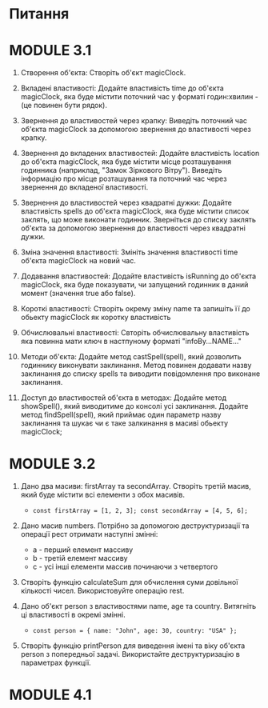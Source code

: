 # Питання

# MODULE 3.1

1. Створення об'єкта:
   Створіть об'єкт magicClock.

1. Вкладені властивості:
   Додайте властивість time до об'єкта magicClock, яка буде містити поточний час у форматі годин:хвилин - (це повинен бути рядок).

1. Звернення до властивостей через крапку:
   Виведіть поточний час об'єкта magicClock за допомогою звернення до властивості через крапку.

1. Звернення до вкладених властивостей:
   Додайте властивість location до об'єкта magicClock, яка буде містити місце розташування годинника (наприклад, "Замок Зіркового Вітру"). Виведіть інформацію про місце розташування та поточний час через звернення до вкладеної властивості.

1. Звернення до властивостей через квадратні дужки:
   Додайте властивість spells до об'єкта magicClock, яка буде містити список заклять, що може виконати годинник. Зверніться до списку заклять об'єкта за допомогою звернення до властивості через квадратні дужки.

1. Зміна значення властивості:
   Змініть значення властивості time об'єкта magicClock на новий час.

1. Додавання властивостей:
   Додайте властивість isRunning до об'єкта magicClock, яка буде показувати, чи запущений годинник в даний момент (значення true або false).

1. Короткі властивості:
   Створіть окрему зміну name та запишіть її до обьекту magicClock як коротку властивість

1. Обчислювальні властивості:
   Свторіть обчислювальну властивість яка повинна мати ключ в настпуному форматі "infoBy...NAME..."

1. Методи об'єкта:
   Додайте метод castSpell(spell), який дозволить годиннику виконувати заклинання. Метод повинен додавати назву заклинання до списку spells та виводити повідомлення про виконане заклинання.

1. Доступ до властивостей об'єкта в методах:
   Додайте метод showSpell(), який виводитиме до консолі усі заклинання.
   Додайте метод findSpell(spell), який приймає один параметр назву заклинання та шукає чи є таке залкинання в масиві обьекту magicClock;

# MODULE 3.2

1. Дано два масиви: firstArray та secondArray. Створіть третій масив, який буде містити всі елементи з обох масивів.

   - `const firstArray = [1, 2, 3]; const secondArray = [4, 5, 6];`

1. Дано масив numbers. Потрібно за допомогою деструктуризації та операції рест отримати наступні змінні:

   - a - перший елемент массиву
   - b - третій елемент массиву
   - с - усі інші елементи массив починаючи з четвертого

1. Створіть функцію calculateSum для обчислення суми довільної кількості чисел. Використовуйте операцію rest.

1. Дано об'єкт person з властивостями name, age та country. Витягніть ці властивості в окремі змінні.

   - `const person = { name: "John", age: 30, country: "USA" };`

1. Створіть функцію printPerson для виведення імені та віку об'єкта person з попередньої задачі. Використайте деструктуризацію в параметрах функції.

# MODULE 4.1

```

```
